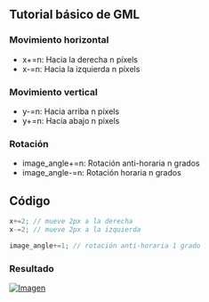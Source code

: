 ## Tutorial básico de GML
### Movimiento horizontal
* x+=n: Hacia la derecha n píxels
* x-=n: Hacia la izquierda n píxels

### Movimiento vertical
* y-=n: Hacia arriba n píxels
* y+=n: Hacia abajo n píxels

### Rotación
* image_angle+=n: Rotación anti-horaria n grados
* image_angle-=n: Rotación horaria n grados

## Código
```javascript
x+=2; // mueve 2px a la derecha
x-=2; // mueve 2px a la izquierda
```
```javascript
image_angle+=1; // rotación anti-horaria 1 grado
```
### Resultado
[![Imagen](https://github.com/hcosta/referencia-gml/raw/master/aprendizaje/basicos/01_movimiento_y_rotacion.gmx/captura.jpg)](https://github.com/hcosta/referencia-gml/raw/master/aprendizaje/basicos/01_movimiento_y_rotacion.gmx/captura.jpg)